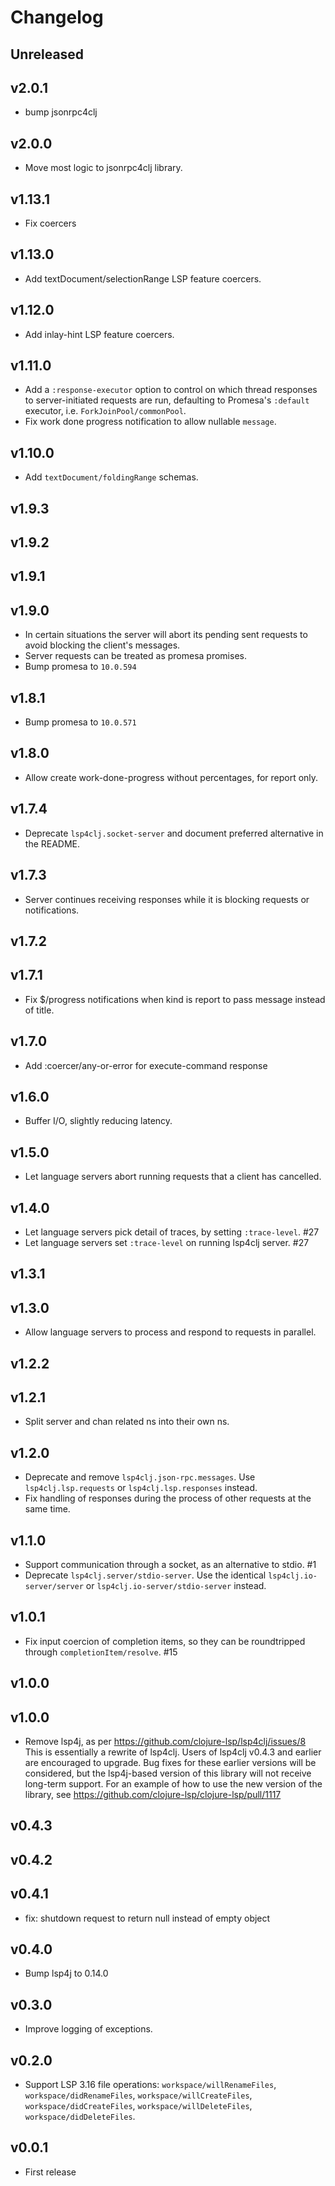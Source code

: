 # Changelog

## Unreleased

## v2.0.1

- bump jsonrpc4clj

## v2.0.0

- Move most logic to jsonrpc4clj library.

## v1.13.1

- Fix coercers

## v1.13.0

- Add textDocument/selectionRange LSP feature coercers.

## v1.12.0

- Add inlay-hint LSP feature coercers.

## v1.11.0

- Add a `:response-executor` option to control on which thread responses to
  server-initiated requests are run, defaulting to Promesa's `:default`
  executor, i.e. `ForkJoinPool/commonPool`.
- Fix work done progress notification to allow nullable `message`.

## v1.10.0

- Add `textDocument/foldingRange` schemas.

## v1.9.3

## v1.9.2

## v1.9.1

## v1.9.0

- In certain situations the server will abort its pending sent requests to avoid
  blocking the client's messages.
- Server requests can be treated as promesa promises.
- Bump promesa to `10.0.594`

## v1.8.1

- Bump promesa to `10.0.571`

## v1.8.0

- Allow create work-done-progress without percentages, for report only.

## v1.7.4

- Deprecate `lsp4clj.socket-server` and document preferred alternative in the README.

## v1.7.3

- Server continues receiving responses while it is blocking requests or notifications.

## v1.7.2

## v1.7.1

- Fix $/progress notifications when kind is report to pass message instead of title.

## v1.7.0

- Add :coercer/any-or-error for execute-command response

## v1.6.0

- Buffer I/O, slightly reducing latency.

## v1.5.0

- Let language servers abort running requests that a client has cancelled.

## v1.4.0

- Let language servers pick detail of traces, by setting `:trace-level`. #27
- Let language servers set `:trace-level` on running lsp4clj server. #27

## v1.3.1

## v1.3.0

- Allow language servers to process and respond to requests in parallel.

## v1.2.2

## v1.2.1

- Split server and chan related ns into their own ns.

## v1.2.0

- Deprecate and remove `lsp4clj.json-rpc.messages`. Use `lsp4clj.lsp.requests` or `lsp4clj.lsp.responses` instead.
- Fix handling of responses during the process of other requests at the same time.

## v1.1.0

- Support communication through a socket, as an alternative to stdio. #1
- Deprecate `lsp4clj.server/stdio-server`. Use the identical `lsp4clj.io-server/server` or `lsp4clj.io-server/stdio-server` instead.

## v1.0.1

- Fix input coercion of completion items, so they can be roundtripped through `completionItem/resolve`. #15

## v1.0.0

## v1.0.0

- Remove lsp4j, as per https://github.com/clojure-lsp/lsp4clj/issues/8
This is essentially a rewrite of lsp4clj. Users of lsp4clj v0.4.3 and earlier
are encouraged to upgrade. Bug fixes for these earlier versions will be
considered, but the lsp4j-based version of this library will not receive
long-term support. For an example of how to use the new version of the library,
see https://github.com/clojure-lsp/clojure-lsp/pull/1117

## v0.4.3

## v0.4.2

## v0.4.1

- fix: shutdown request to return null instead of empty object

## v0.4.0

- Bump lsp4j to 0.14.0

## v0.3.0

- Improve logging of exceptions.

## v0.2.0

- Support LSP 3.16 file operations: `workspace/willRenameFiles`, `workspace/didRenameFiles`,
`workspace/willCreateFiles`, `workspace/didCreateFiles`, `workspace/willDeleteFiles`, `workspace/didDeleteFiles`.

## v0.0.1

- First release
